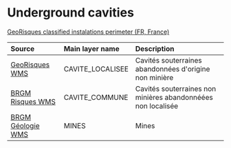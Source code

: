 # Underground cavities

[GeoRisques classified instalations perimeter (FR, France)](https://www.georisques.gouv.fr/risques/cavites-souterraines)

|Source|Main layer name|Description|
|:---|:---|:---|
|[GeoRisques WMS](https://www.georisques.gouv.fr/services?service=wms&request=getcapabilities)|CAVITE_LOCALISEE|Cavités souterraines abandonnées d'origine non minière|
|[BRGM Risques WMS](http://geoservices.brgm.fr/risques?service=wms&request=getcapabilities)|CAVITE_COMMUNE|Cavités souterraines non minières abandonnéées non localisée|
|[BRGM Géologie WMS](http://geoservices.brgm.fr/geologie?service=wms&request=getcapabilities)|MINES|Mines|

